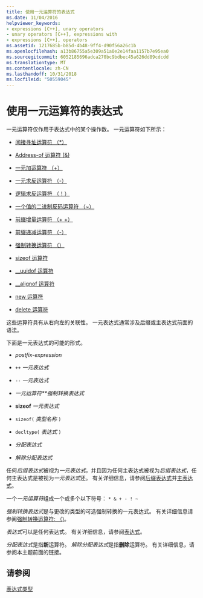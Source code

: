 ```yaml
---
title: 使用一元运算符的表达式
ms.date: 11/04/2016
helpviewer_keywords:
- expressions [C++], unary operators
- unary operators [C++], expressions with
- expressions [C++], operators
ms.assetid: 1217685b-b85d-4b48-9ff4-d90f56a26c1b
ms.openlocfilehash: a13b86755a5e309a51a0e2e14faa1157b7e95ea0
ms.sourcegitcommit: 6052185696adca270bc9bdbec45a626dd89cdcdd
ms.translationtype: MT
ms.contentlocale: zh-CN
ms.lasthandoff: 10/31/2018
ms.locfileid: "50559045"
---
```

# <a name="expressions-with-unary-operators"></a>使用一元运算符的表达式

一元运算符仅作用于表达式中的某个操作数。 一元运算符如下所示：

- [间接寻址运算符 （*）](../cpp/indirection-operator-star.md)

- [Address-of 运算符 (&)](../cpp/address-of-operator-amp.md)

- [一元加运算符 （+）](../cpp/unary-plus-and-negation-operators-plus-and.md)

- [一元求反运算符 （-）](../cpp/unary-plus-and-negation-operators-plus-and.md)

- [逻辑求反运算符 （！）](../cpp/logical-negation-operator-exclpt.md)

- [一个值的二进制反码运算符 （~）](../cpp/one-s-complement-operator-tilde.md)

- [前缀增量运算符 （+ +）](../cpp/prefix-increment-and-decrement-operators-increment-and-decrement.md)

- [前缀递减运算符 （-）](../cpp/prefix-increment-and-decrement-operators-increment-and-decrement.md)

- [强制转换运算符 （）](../cpp/cast-operator-parens.md)

- [sizeof 运算符](../cpp/sizeof-operator.md)

- [__uuidof 运算符](../cpp/uuidof-operator.md)

- [__alignof 运算符](../cpp/alignof-operator.md)

- [new 运算符](../cpp/new-operator-cpp.md)

- [delete 运算符](../cpp/delete-operator-cpp.md)

这些运算符具有从右向左的关联性。 一元表达式通常涉及后缀或主表达式前面的语法。

下面是一元表达式的可能的形式。

- *postfix-expression*

- `++` *一元表达式*

- `--` *一元表达式*

- *一元运算符**强制转换表达式*

- **sizeof** *一元表达式*

- `sizeof(` *类型名称* `)`

- `decltype(` *表达式* `)`

- *分配表达式*

- *解除分配表达式*

任何*后缀表达式*被视为*一元表达式*，并且因为任何主表达式被视为*后缀表达式*，任何主表达式是被视为*一元表达式*还。 有关详细信息，请参阅[后缀表达式](../cpp/postfix-expressions.md)并[主表达式](../cpp/primary-expressions.md)。

一个*一元运算符*组成一个或多个以下符号： `* & + - ! ~`

*强制转换表达式*是与更改的类型的可选强制转换的一元表达式。 有关详细信息请参阅[强制转换运算符: （)](../cpp/cast-operator-parens.md)。

*表达式*可以是任何表达式。 有关详细信息，请参阅[表达式](../cpp/expressions-cpp.md)。

*分配表达式*是指**新**运算符。 *解除分配表达式*是指**删除**运算符。 有关详细信息，请参阅本主题前面的链接。

## <a name="see-also"></a>请参阅

[表达式类型](../cpp/types-of-expressions.md)